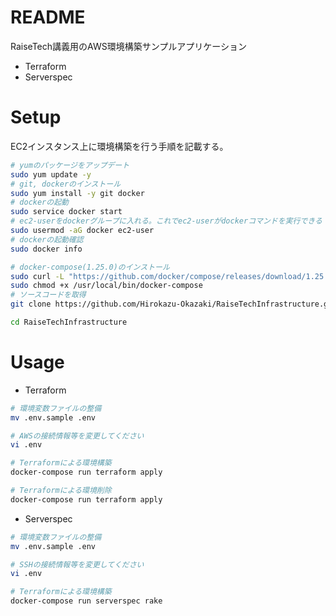 # README

RaiseTech講義用のAWS環境構築サンプルアプリケーション
- Terraform
- Serverspec

# Setup
EC2インスタンス上に環境構築を行う手順を記載する。
```sh
# yumのパッケージをアップデート
sudo yum update -y
# git, dockerのインストール
sudo yum install -y git docker
# dockerの起動      
sudo service docker start           
# ec2-userをdockerグループに入れる。これでec2-userがdockerコマンドを実行できる
sudo usermod -aG docker ec2-user
# dockerの起動確認
sudo docker info

# docker-compose(1.25.0)のインストール
sudo curl -L "https://github.com/docker/compose/releases/download/1.25.0/docker-compose-$(uname -s)-$(uname -m)" -o /usr/local/bin/docker-compose
sudo chmod +x /usr/local/bin/docker-compose
# ソースコードを取得
git clone https://github.com/Hirokazu-Okazaki/RaiseTechInfrastructure.git

cd RaiseTechInfrastructure
```

# Usage
- Terraform
```sh
# 環境変数ファイルの整備
mv .env.sample .env

# AWSの接続情報等を変更してください
vi .env

# Terraformによる環境構築
docker-compose run terraform apply

# Terraformによる環境削除
docker-compose run terraform apply
```

- Serverspec
```sh
# 環境変数ファイルの整備
mv .env.sample .env

# SSHの接続情報等を変更してください
vi .env

# Terraformによる環境構築
docker-compose run serverspec rake
```

